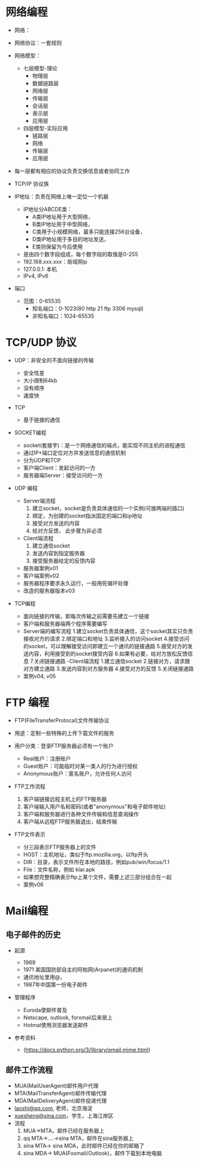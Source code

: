 # 网络编程
- 网络：
- 网络协议：一套规则
- 网络模型：
    - 七层模型-理论
        - 物理层
        - 数据链路层
        - 网络层
        - 传输层
        - 会话层
        - 表示层
        - 应用层
    - 四层模型-实际应用
        - 链路层
        - 网络
        - 传输层
        - 应用层
        
- 每一层都有相应的协议负责交换信息或者协同工作
- TCP/IP 协议族
- IP地址：负责在网络上唯一定位一个机器
    - IP地址分ABCDE类：
        - A类IP地址用于大型网络，
        - B类IP地址用于中型网络，
        - C类用于小规模网络，最多只能连接256台设备，
        - D类IP地址用于多目的地址发送，
        - E类则保留为今后使用
    - 是由四个数字段组成，每个数字段的取值是0-255
    - 192.168.xxx.xxx：局域网ip
    - 127.0.0.1: 本机
    - IPv4, IPv6
    
- 端口
    - 范围：0-65535
        - 知名端口：0-1023(80 http 21 ftp 3306 mysql)
        - 非知名端口：1024-65535
        
# TCP/UDP 协议
- UDP：非安全的不面向链接的传输
    - 安全性差
    - 大小限制64kb
    - 没有顺序
    - 速度快
- TCP
    - 基于链接的通信
    
- SOCKET编程
    - socket(套接字)：是一个网络通信的端点，能实现不同主机的进程通信
    - 通过IP+端口定位对方并发送信息的通信机制
    - 分为UDP和TCP
    - 客户端Client：发起访问的一方
    - 服务器端Server：接受访问的一方
- UDP 编程
    - Server端流程
        1. 建立socket，socket是负责具体通信的一个实例(可接两端的插口)
        2. 绑定，为创建的socket指派固定的端口和ip地址
        3. 接受对方发送的内容
        4. 给对方反馈， 此步骤为非必须
    - Client端流程
        1. 建立通信socket
        2. 发送内容到指定服务器
        3. 接受服务器给定的反馈内容
    - 服务器案例v01
    - 客户端案例v02
    - 服务器程序要求永久运行，一般用死循环处理
    - 改造的服务器版本v03
    
- TCP编程
    - 面向链接的传输，即每次传输之前需要先建立一个链接
    - 客户端和服务器端两个程序需要编写
    - Server端的编写流程
        1.建立socket负责具体通信，这个socket其实只负责接收对方的请求
        2.绑定端口和地址
        3.监听接入的访问socket
        4.接受访问的socket，可以理解接受访问即建立一个通讯的链接通路
        5.接受对方的发送内容，利用接受到的socket接受内容
        6.如果有必要，给对方放松反馈信息
        7.关闭链接通路
    -Client端流程
        1.建立通信socket
        2.链接对方，请求跟对方建立通路
        3.发送内容到对方服务器
        4.接受对方的反馈
        5.关闭链接通路
    - 案例v04, v05
    
# FTP 编程
- FTP(FileTransferProtocal)文件传输协议
- 用途：定制一些特殊的上传下载文件的服务
- 用户分类：登录FTP服务器必须有一个账户
   - Real账户：注册账户
   - Guest账户：可能临时对某一类人的行为进行授权
   - Anonymous账户：匿名账户，允许任何人访问
- FTP工作流程 
    1. 客户端链接远程主机上的FTP服务器
    2. 客户端输入用户名和密码(或者"anonymous"和电子邮件地址)
    3. 客户端和服务器进行各种文件传输和信息查询操作
    4. 客户端从远程FTP服务器退出，结束传输
    
- FTP文件表示
    - 分三段表示FTP服务器上的文件
    - HOST：主机地址，类似于ftp.mozilla.org，以ftp开头
    - DIR：目录，表示文件所在本地的路径，例如pub/win/focus/1.1
    - File：文件名称，例如 klar.apk
    - 如果想完整精确表示ftp上某个文件，需要上述三部分组合在一起
    - 案例v06
        
# Mail编程
## 电子邮件的历史
- 起源
    - 1969 
    - 1971 美国国防部自主的阿帕网(Arpanet)的通讯机制
    - 通讯地址里用@，
    - 1987年中国第一份电子邮件

- 管理程序
    - Euroda使邮件普及
    - Netscape, outlook, forxmail后来居上
    - Hotmal使用浏览器发送邮件
- 参考资料
    - (https://docs.python.org/3/library/email.mime.html)
    
## 邮件工作流程
- MUA(MailUserAgent)邮件用户代理
- MTA(MailTransferAgent)邮件传输代理
- MDA(MailDeliveryAgent)邮件投递代理
- laoshi@qq.com, 老师，北京海淀
- xuesheng@sina.com，学生，上海江岸区
- 流程
    1. MUA->MTA，邮件已经在服务器上
    2. qq MTA->....->sina MTA，邮件在sina服务器上
    3. sina MTA-> sina MDA，此时邮件已经在你的邮箱了
    4. sina MDA-> MUA(Foxmail/Outlook)，邮件下载到本地电脑
    
